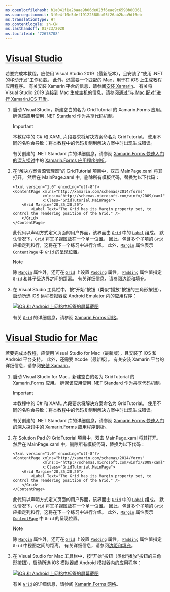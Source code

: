 ```yaml
---
ms.openlocfilehash: b1a041f1a2baae9b06de023f6eae9c6598b80061
ms.sourcegitcommit: 3f0e4f10e5def19122588bb05f26ab2baa9df6eb
ms.translationtype: HT
ms.contentlocale: zh-CN
ms.lasthandoff: 01/23/2020
ms.locfileid: "72678708"
---
```

# <a name="visual-studiotabvswin"></a>[Visual Studio](#tab/vswin)

若要完成本教程，应使用 Visual Studio 2019（最新版本），且安装了“使用 .NET 的移动开发”工作负载。 此外，还需要一个匹配的 Mac，用于在 iOS 上生成教程应用程序。 有关安装 Xamarin 平台的信息，请参阅[安装 Xamarin](~/get-started/installation/index.md)。 有关将 Visual Studio 2019 连接到 Mac 生成主机的信息，请参阅[通过“与 Mac 配对”进行 Xamarin.iOS 开发](~/ios/get-started/installation/windows/connecting-to-mac/index.md)。

1. 启动 Visual Studio，新建空白的名为 GridTutorial 的 Xamarin.Forms 应用。 确保该应用使用 .NET Standard 作为共享代码机制。

    > [!IMPORTANT]
    > 本教程中的 C# 和 XAML 片段要求将解决方案命名为 GridTutorial。 使用不同的名称会导致：将本教程中的代码复制到解决方案中时出现生成错误。

    有关创建的 .NET Standard 库的详细信息，请参阅 [Xamarin.Forms 快速入门的深入探讨](~/get-started/first-app/index.md)中的 [Xamarin.Forms 应用程序剖析](~/get-started/first-app/index.md)。

1. 在“解决方案资源管理器”的 GridTutorial 项目中，双击 MainPage.xaml 将其打开。 然后在 MainPage.xaml 中，删除所有模板代码，替换为以下代码：

    ```xaml
    <?xml version="1.0" encoding="utf-8"?>
    <ContentPage xmlns="http://xamarin.com/schemas/2014/forms"
                 xmlns:x="http://schemas.microsoft.com/winfx/2009/xaml"
                 x:Class="GridTutorial.MainPage">
        <Grid Margin="20,35,20,20">
            <Label Text="The Grid has its Margin property set, to control the rendering position of the Grid." />
        </Grid>
    </ContentPage>
    ```

    此代码以声明方式定义页面的用户界面，该界面由 [`Grid`](xref:Xamarin.Forms.Grid) 中的 [`Label`](xref:Xamarin.Forms.Label) 组成。 默认情况下，`Grid` 将其子视图放在一个单一位置。 因此，包含多个子项的 `Grid` 应指定列和行，这将在下一个练习中进行介绍。 此外，[`Margin`](xref:Xamarin.Forms.View.Margin) 属性表示 [`ContentPage`](xref:Xamarin.Forms.ContentPage) 中 `Grid` 的呈现位置。

    > [!NOTE]
    > 除 [`Margin`](xref:Xamarin.Forms.View.Margin) 属性外，还可在 [`Grid`](xref:Xamarin.Forms.Grid) 上设置 [`Padding`](xref:Xamarin.Forms.Layout.Padding) 属性。 [`Padding`](xref:Xamarin.Forms.Layout.Padding) 属性值指定 `Grid` 和其子级边界之间的距离。 有关详细信息，请参阅[边距和填充](~/xamarin-forms/user-interface/layouts/margin-and-padding.md)。

1. 在 Visual Studio 工具栏中，按“开始”按钮（类似“播放”按钮的三角形按钮），启动所选 iOS 远程模拟器或 Android Emulator 内的应用程序：

    [![iOS 和 Android 上网格中标签的屏幕截图](../images/create-grid.png "包含标签的网格")](../images/create-grid-large.png#lightbox "包含标签的网格")

    有关 [`Grid`](xref:Xamarin.Forms.Grid) 的详细信息，请参阅 [Xamarin.Forms 网格](~/xamarin-forms/user-interface/layouts/grid.md)。

# <a name="visual-studio-for-mactabvsmac"></a>[Visual Studio for Mac](#tab/vsmac)

若要完成本教程，应使用 Visual Studio for Mac（最新版），且安装了 iOS 和 Android 平台支持。 此外，还需要 Xcode（最新版）。 有关安装 Xamarin 平台的详细信息，请参阅[安装 Xamarin](~/get-started/installation/index.md)。

1. 启动 Visual Studio for Mac，新建空白的名为 GridTutorial 的 Xamarin.Forms 应用。 确保该应用使用 .NET Standard 作为共享代码机制。

    > [!IMPORTANT]
    > 本教程中的 C# 和 XAML 片段要求将解决方案命名为 GridTutorial。 使用不同的名称会导致：将本教程中的代码复制到解决方案中时出现生成错误。

    有关创建的 .NET Standard 库的详细信息，请参阅 [Xamarin.Forms 快速入门的深入探讨](~/get-started/first-app/index.md)中的 [Xamarin.Forms 应用程序剖析](~/get-started/first-app/index.md)。

1. 在 Solution Pad 的 GridTutorial 项目中，双击 MainPage.xaml 将其打开。 然后在 MainPage.xaml 中，删除所有模板代码，替换为以下代码：

    ```xaml
    <?xml version="1.0" encoding="utf-8"?>
    <ContentPage xmlns="http://xamarin.com/schemas/2014/forms"
                 xmlns:x="http://schemas.microsoft.com/winfx/2009/xaml"
                 x:Class="GridTutorial.MainPage">
        <Grid Margin="20,35,20,20">
            <Label Text="The Grid has its Margin property set, to control the rendering position of the Grid." />
        </Grid>
    </ContentPage>
    ```

    此代码以声明方式定义页面的用户界面，该界面由 [`Grid`](xref:Xamarin.Forms.Grid) 中的 [`Label`](xref:Xamarin.Forms.Label) 组成。 默认情况下，`Grid` 将其子视图放在一个单一位置。 因此，包含多个子项的 `Grid` 应指定列和行，这将在下一个练习中进行介绍。 此外，[`Margin`](xref:Xamarin.Forms.View.Margin) 属性表示 [`ContentPage`](xref:Xamarin.Forms.ContentPage) 中 `Grid` 的呈现位置。

    > [!NOTE]
    > 除 [`Margin`](xref:Xamarin.Forms.View.Margin) 属性外，还可在 [`Grid`](xref:Xamarin.Forms.Grid) 上设置 [`Padding`](xref:Xamarin.Forms.Layout.Padding) 属性。 [`Padding`](xref:Xamarin.Forms.Layout.Padding) 属性值指定 `Grid` 中视图之间的距离。 有关详细信息，请参阅[边距和填充](~/xamarin-forms/user-interface/layouts/margin-and-padding.md)。

1. 在 Visual Studio for Mac 工具栏中，按“开始”按钮（类似“播放”按钮的三角形按钮），启动所选 iOS 模拟器或 Android 模拟器内的应用程序：

    [![iOS 和 Android 上网格中标签的屏幕截图](../images/create-grid.png "包含标签的网格")](../images/create-grid-large.png#lightbox "包含标签的网格")

    有关 [`Grid`](xref:Xamarin.Forms.Grid) 的详细信息，请参阅 [Xamarin.Forms 网格](~/xamarin-forms/user-interface/layouts/grid.md)。
